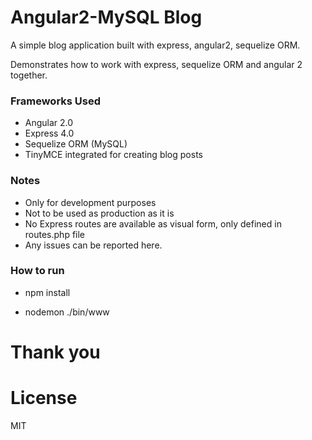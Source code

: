 # Angular2-MySQL Blog
A simple blog application built with express, angular2, sequelize ORM.

Demonstrates how to work with express, sequelize ORM and angular 2 together.

### Frameworks Used
- Angular 2.0
- Express 4.0
- Sequelize ORM (MySQL)
- TinyMCE integrated for creating blog posts

### Notes
- Only for development purposes
- Not to be used as production as it is
- No Express routes are available as visual form, only defined in routes.php file
- Any issues can be reported here.

### How to run
- npm install

- nodemon ./bin/www

# Thank you 

# License
MIT
